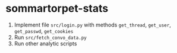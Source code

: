 # sommartorpet-stats

1. Implement file `src/login.py` with methods `get_thread`, `get_user`, `get_passwd`, `get_cookies`
2. Run `src/fetch_convo_data.py`
3. Run other analytic scripts
